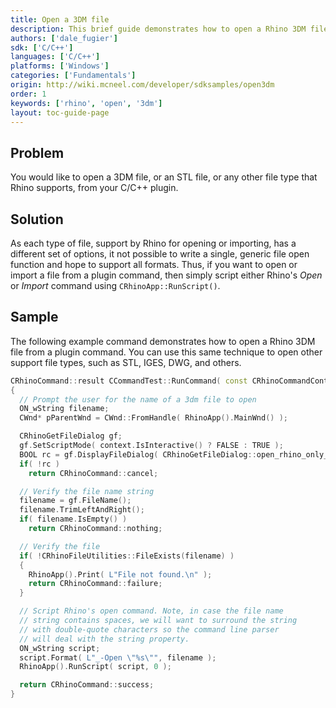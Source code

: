 ```yaml
---
title: Open a 3DM file
description: This brief guide demonstrates how to open a Rhino 3DM file from a plugin command using C/C++.
authors: ['dale_fugier']
sdk: ['C/C++']
languages: ['C/C++']
platforms: ['Windows']
categories: ['Fundamentals']
origin: http://wiki.mcneel.com/developer/sdksamples/open3dm
order: 1
keywords: ['rhino', 'open', '3dm']
layout: toc-guide-page
---
```


 
## Problem

You would like to open a 3DM file, or an STL file, or any other file type that Rhino supports, from your C/C++ plugin.

## Solution

As each type of file, support by Rhino for opening or importing, has a different set of options, it not possible to write a single, generic file open function and hope to support all formats.  Thus, if you want to open or import a file from a plugin command, then simply script either Rhino's *Open* or *Import* command using `CRhinoApp::RunScript()`.

## Sample

The following example command demonstrates how to open a Rhino 3DM file from a plugin command.  You can use this same technique to open other support file types, such as STL, IGES, DWG, and others.

```cpp
CRhinoCommand::result CCommandTest::RunCommand( const CRhinoCommandContext& context )
{
  // Prompt the user for the name of a 3dm file to open
  ON_wString filename;
  CWnd* pParentWnd = CWnd::FromHandle( RhinoApp().MainWnd() );

  CRhinoGetFileDialog gf;
  gf.SetScriptMode( context.IsInteractive() ? FALSE : TRUE );
  BOOL rc = gf.DisplayFileDialog( CRhinoGetFileDialog::open_rhino_only_dialog, filename, pParentWnd );
  if( !rc )
    return CRhinoCommand::cancel;

  // Verify the file name string
  filename = gf.FileName();
  filename.TrimLeftAndRight();
  if( filename.IsEmpty() )
    return CRhinoCommand::nothing;

  // Verify the file
  if( !CRhinoFileUtilities::FileExists(filename) )
  {
    RhinoApp().Print( L"File not found.\n" );
    return CRhinoCommand::failure;
  }

  // Script Rhino's open command. Note, in case the file name
  // string contains spaces, we will want to surround the string
  // with double-quote characters so the command line parser
  // will deal with the string property.
  ON_wString script;
  script.Format( L"_-Open \"%s\"", filename );
  RhinoApp().RunScript( script, 0 );

  return CRhinoCommand::success;
}
```
